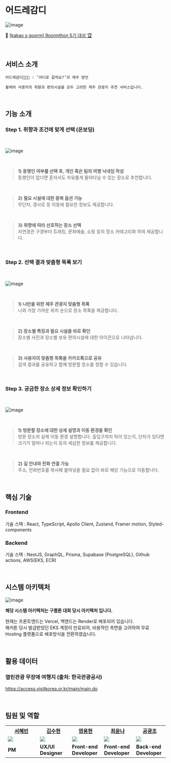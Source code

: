 # 어드레감디 
![image](https://user-images.githubusercontent.com/106373580/233271710-d2a7df69-ec2b-42d8-b75f-c686ea945768.png)

🔗 [[kakao x goorm] 9oormthon 5기 대상 🏆](https://goorm.notion.site/443e8520bfd84ffebc12b868f2281ea7)

<br>

## 서비스 소개

    어드레감디👩‍🦽🍊 : ’어디로 갈까요?’의 제주 방언

    휠체어 사용자의 취향과 편의시설을 모두 고려한 제주 관광지 추천 서비스입니다.

<br>

## 기능 소개

### Step 1. 취향과 조건에 맞게 선택 (온보딩)

<br>

![image](https://user-images.githubusercontent.com/106373580/233274950-99f7c524-d815-49fc-8f21-6fea7b13aff8.png)

<br>
 
> **1) 동행인 여부를 선택 후, 개인 혹은 팀의 여행 닉네임 작성** 
> <br>
> 동행인이 없다면 혼자서도 자유롭게 돌아다닐 수 있는 장소로 추천합니다.

<br>

> **2) 필요 시설에 대한 중복 옵션 가능**
> <br>
> 무단차, 경사로 등 이동에 필요한 정보도 제공합니다.

<br>

> **3) 취향에 따라 선호하는 장소 선택**
> <br>
> 자연경관 구경부터 트래킹, 문화예술, 쇼핑 등의 장소 카테고리화 하여 제공합니다.

<br>

### Step 2. 선택 결과 맞춤형 목록 보기

<br>

![image](https://user-images.githubusercontent.com/106373580/233276081-657306d3-62e0-43e7-ae19-4d99cbe34db6.png)

<br>

> **1) 나만을 위한 제주 관광지 맞춤형 목록**
> <br>
> 나와 가장 가까운 위치 순으로 장소 목록을 제공합니다.

<br>

> **2) 장소별 특징과 필요 시설을 바로 확인**
> <br>
> 장소별 사진과 장소별 보유 편의시설에 대한 아이콘으로 나타냅니다.

<br>

> **3) 사용자의 맞춤형 목록을 카카오톡으로 공유**
> <br>
> 검색 결과를 공유하고 함께 방문할 장소를 정할 수 있습니다.

<br>

### Step 3. 궁금한 장소 상세 정보 확인하기

<br>

![image](https://user-images.githubusercontent.com/106373580/233280415-475b4b26-55bf-4b64-a586-8fe88b6fdd65.png)

<br>

> **1) 방문할 장소에 대한 상세 설명과 이동 환경을 확인**
> <br>
> 방문 장소의 실제 이동 환경 설명합니다.
> 출입구까지 턱이 있는지, 단차가 있다면 크기가 얼마나 되는지 등의 세심한 정보를 제공합니다.

<br>

> **2) 길 안내와 전화 연결 가능**
> <br>
> 주소, 전화번호를 복사해 붙여넣을 필요 없이 바로 해당 기능으로 이동합니다.

<br>

## 핵심 기술

### Frontend
기술 스택 : React, TypeScript, Apollo Client, Zustand, Framer motion, Styled-components

### Backend
기술 스택 : NestJS, GraphQL, Prisma, Supabase (PostgreSQL), Github actions, AWS(EKS, ECR)

<br>

## 시스템 아키텍처

![image](https://user-images.githubusercontent.com/106373580/233283066-064a9c4e-65a4-44be-ba5b-52b87cd9dd58.png)

**해당 시스템 아키텍처는 구름톤 대회 당시 아키텍처 입니다.**

현재는 프론트엔드는 Vercel, 백엔드는 Render로 배포되어 있습니다.
<br>
해커톤 당시 발급받았던 EKS 계정이 만료되어, 비용적인 측면을 고려하여 무료 Hosting 플랫폼으로 배포방식을 전환하였습니다.

<br>

## 활용 데이터
### 열린관광 무장애 여행지 (출처: 한국관광공사) 
https://access.visitkorea.or.kr/main/main.do

<br>

## 팀원 및 역할

<table>
    <th width="20%" style="text-align:center"><a href="https://github.com/teorgeos" target="_blank">서혜빈</th>
    <th width="20%" style="text-align:center"><a href="https://github.com/suhyun22" target="_blank">김수현</th>
    <th width="20%" style="text-align:center"><a href="https://github.com/raymondanythings" target="_blank">엽용현</a></th>
    <th width="20%" style="text-align:center"><a href="https://github.com/goodafteryoon" target="_blank">최윤나</a></th>
    <th width="20%" style="text-align:center"><a href="https://github.com/GwangjoGong" target="_blank">공광조</a></th>
    <tr>
        <td>
            <img src="https://user-images.githubusercontent.com/106373580/233285256-1946cfcd-5ae3-40ff-b39b-6ff19df3da93.png"/>
        </td>
        <td>
            <img src="https://user-images.githubusercontent.com/106373580/233285631-99f54808-2c23-4b32-909c-c66e1b0759a6.png"/>
        </td>
        <td>
            <img src="https://user-images.githubusercontent.com/106373580/233285947-61926021-db9d-4f2b-8b7b-e5ef37c8d686.png"/>
        </td>
        <td>
            <img src="https://user-images.githubusercontent.com/106373580/233285807-ea297fe2-d6b3-4539-b7a3-fd7c96b3408c.png"/>
        </td>
        <td>
            <img src="https://user-images.githubusercontent.com/106373580/233286272-269eef09-e7ec-4384-b705-b300fa28199c.png"/>
        </td>
    </tr>
    <tr>
        <td>
            <strong>PM</strong>
        </td>
        <td>
            <strong>UX/UI <br> Designer</strong>
        </td>
        <td>
            <strong>Front-end Developer</strong>
        </td>
        <td>
            <strong>Front-end Developer</strong>
        </td>
        <td>
            <strong>Back-end Developer</strong>
        </td>
    </tr>
</table>

<br>




